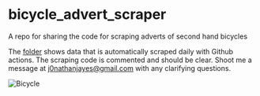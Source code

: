 # bicycle_advert_scraper
A repo for sharing the code for scraping adverts of second hand bicycles

The [folder](https://github.com/j-jayes/bicycle_advert_scraper/tree/main/data/ads) shows data that is automatically scraped daily with Github actions. The scraping code is commented and should be clear. Shoot me a message at j0nathanjayes@gmail.com with any clarifying questions. 

![Bicycle](https://en.wikipedia.org/wiki/Bicycle#/media/File:Left_side_of_Flying_Pigeon.jpg)
